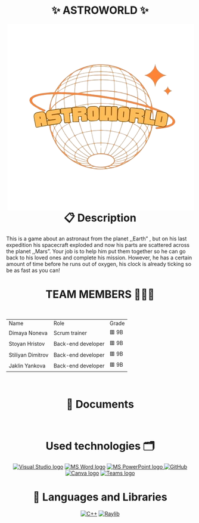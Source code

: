 
<h1 align="center">✨ ASTROWORLD ✨ </h1>
<img align="right" src="./game/images/logo.png">
<br>
<h1 align="center">📋 Description </h1>
This is a game about an astronaut from the planet ,,Earth” , but on his last expedition his spacecraft exploded and now his parts are scattered across the planet ,,Mars”. Your job is to help him put them together so he can go back to his loved ones and complete his mission. However, he has a certain amount of time before he runs out of oxygen, his clock is already ticking so be as fast as you can!
<br>
<h1 align="center">TEAM MEMBERS 👨🏻‍💻</h1><br>


<table align="center" >
  <tr>
    <td>Name</td>
    <td>Role</td>
    <td>Grade</td>
  </tr>
  <tr>
    <td> Dimaya Noneva</td>
    <td>Scrum trainer</td>
    <td>🟥 9B</td>
  </tr>
  <tr>
    <td>Stoyan Hristov</td>
    <td>Back-end developer</td>
    <td>🟥 9B</td>
  </tr>
  <tr>
    <td>Stiliyan Dimitrov</td>
    <td>Back-end developer</td>
    <td>🟥 9B</td>
  </tr>
  <tr>
    <td>Jaklin Yankova</td>
    <td>Back-end developer</td>
    <td>🟥 9B</td>
  </tr>
  
</table><br>

 
<h1 align="center">📄 Documents</h1><br>
    
<h1 align="center">Used technologies 🗂</h1>
<p align="center">
    <a href="https://code.visualstudio.com/"><img src="https://upload.wikimedia.org/wikipedia/commons/thumb/5/59/Visual_Studio_Icon_2019.svg/2060px-Visual_Studio_Icon_2019.svg.png" alt="Visual Studio logo" width=48px/></a>
   <a href="https://www.microsoft.com/en-ww/microsoft-365/word"><img src="https://img.icons8.com/fluency/48/000000/microsoft-word-2019.png" alt="MS Word logo" width=48px /></a>
  <a href="https://www.microsoft.com/en-us/microsoft-365/powerpoint"><img src="https://img.icons8.com/fluency/48/000000/microsoft-powerpoint-2019.png" alt="MS PowerPoint logo" width=48px />
  <a href="https://git-scm.com/"><img src="https://cdn-icons-png.flaticon.com/512/25/25231.png" alt="GitHub" heigh=48px width=48px/></a>
 <a href="https://www.canva.com/help/transparent-background/"><img src="https://www.edigitalagency.com.au/wp-content/uploads/Canva-logo-png-circle-full-colour-white-font.png" alt="Canva logo"  width=48px/></a>
 <a href="https://teams.microsoft.com/_?culture=en-us&country=us#/conversations/19:b01cf915e57b430ea93ab780c4f6b6dc@thread.v2?ctx=chat"><img src="https://banner2.cleanpng.com/20190506/rpw/kisspng-microsoft-teams-office-365-microsoft-office-micros-5cd0b190d544c1.3545819815571808168736.jpg" alt="Teams logo" width=48px/></a><br>

<h1 align="center"> 🚀 Languages and Libraries</h1>
<p align="center">
<a href="https://www.cplusplus.com/"><img src="https://img.icons8.com/color/48/000000/c-plus-plus-logo.png" alt="C++"/></a>
<a href="https://www.raylib.com/"><img src ="https://upload.wikimedia.org/wikipedia/commons/f/f4/Raylib_logo.png" alt="Raylib" heigh=48px width=48px/></a>
</p>
